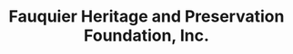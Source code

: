 ---
layout: repo
title: "Fauquier Heritage and Preservation Foundation, Inc."
id: 16659
permalink: repos/16659/
---